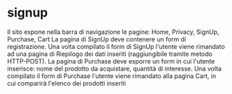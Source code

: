 # signup

 Il sito espone nella barra di navigazione le pagine: Home, Privacy, SignUp, Purchase, Cart
 La pagina di SignUp deve contenere un form di registrazione.
 Una volta compilato il form di SignUp l'utente viene rimandato ad una pagina di Riepilogo dei dati inseriti (raggiungibile  tramite metodo HTTP-POST).
 La pagina di Purchase deve esporre un form in cui l'utente inserisce: nome del prodotto da acquistare, quantità di interesse.
 Una volta compilato il form di Purchase l'utente viene rimandato alla pagina Cart, in cui comparirà l'elenco dei prodotti inseriti
